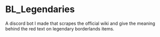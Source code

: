 # BL_Legendaries
A discord bot I made that scrapes the official wiki and give the meaning behind the red text on legendary borderlands items.
